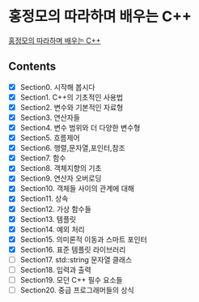 # 홍정모의 따라하며 배우는 C++
[홍정모의 따라하며 배우는 C++](https://www.inflearn.com/course/following-c-plus)
## Contents
- [x] Section0. 시작해 봅시다
- [x] Section1. C++의 기초적인 사용법
- [x] Section2. 변수와 기본적인 자료형
- [x] Section3. 연산자들
- [x] Section4. 변수 범위와 더 다양한 변수형
- [x] Section5. 흐름제어
- [x] Section6. 행렬,문자열,포인터,참조
- [x] Section7. 함수
- [x] Section8. 객체지향의 기초
- [x] Section9. 연산자 오버로딩
- [x] Section10. 객체들 사이의 관계에 대해
- [x] Section11. 상속
- [x] Section12. 가상 함수들
- [x] Section13. 템플릿
- [x] Section14. 예외 처리
- [x] Section15. 의미론적 이동과 스마트 포인터
- [x] Section16. 표준 템플릿 라이브러리
- [ ] Section17. std::string 문자열 클래스
- [ ] Section18. 입력과 출력
- [ ] Section19. 모던 C++ 필수 요소들
- [ ] Section20. 중급 프로그래머들의 상식 